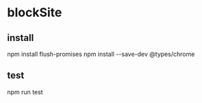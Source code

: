 # blockSite

## install
npm install flush-promises
npm install --save-dev @types/chrome

## test
npm run test
